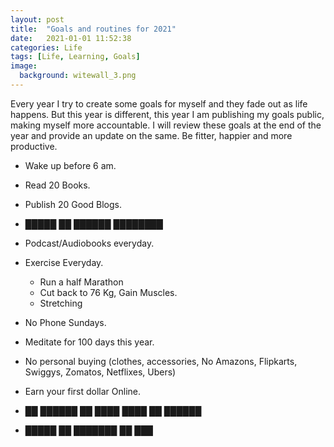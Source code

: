 ```yaml
---
layout: post
title:  "Goals and routines for 2021"
date:   2021-01-01 11:52:38
categories: Life
tags: [Life, Learning, Goals]
image:
  background: witewall_3.png
---
```


Every year I try to create some goals for myself and they fade out as life happens. But this year is different, this year I am publishing my goals public, making myself more accountable. I will review these goals at the end of the year and provide an update on the same. Be fitter, happier and more productive. 

- Wake up before 6 am. 

- Read 20 Books.

- Publish 20 Good Blogs.

- █████ ██ ██████ ████████

- Podcast/Audiobooks everyday.

- Exercise Everyday. 
    - Run a half Marathon
    - Cut back to 76 Kg, Gain Muscles. 
    - Stretching 

- No Phone Sundays.

- Meditate for 100 days this year. 

- No personal buying (clothes, accessories, No Amazons, Flipkarts, Swiggys, Zomatos, Netflixes, Ubers)

- Earn your first dollar Online. 

- ██ ██████ ██ ████ ████ ██ ██████  

- █████ ██ ███████ ██ ███